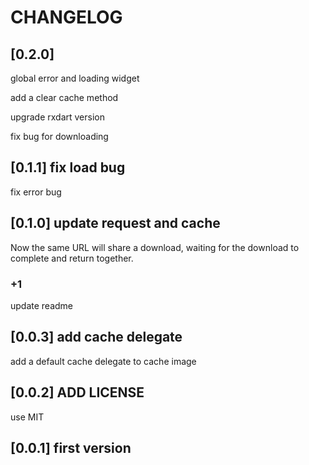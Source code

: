 # CHANGELOG

## [0.2.0]

global error and loading widget

add a clear cache method

upgrade rxdart version

fix bug for downloading

## [0.1.1] fix load bug

fix error bug

## [0.1.0] update request and cache

Now the same URL will share a download, waiting for the download to complete and return together.

### +1

update readme

## [0.0.3] add cache delegate

add a default cache delegate to cache image

## [0.0.2] ADD LICENSE

use MIT

## [0.0.1] first version
